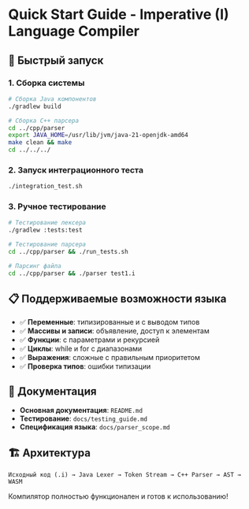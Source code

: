 # Quick Start Guide - Imperative (I) Language Compiler

## 🚀 Быстрый запуск

### 1. Сборка системы
```bash
# Сборка Java компонентов
./gradlew build

# Сборка C++ парсера
cd ../cpp/parser
export JAVA_HOME=/usr/lib/jvm/java-21-openjdk-amd64
make clean && make
cd ../../../
```

### 2. Запуск интеграционного теста
```bash
./integration_test.sh
```

### 3. Ручное тестирование
```bash
# Тестирование лексера
./gradlew :tests:test

# Тестирование парсера
cd ../cpp/parser && ./run_tests.sh

# Парсинг файла
cd ../cpp/parser && ./parser test1.i
```

## 📋 Поддерживаемые возможности языка

- ✅ **Переменные**: типизированные и с выводом типов
- ✅ **Массивы и записи**: объявление, доступ к элементам
- ✅ **Функции**: с параметрами и рекурсией
- ✅ **Циклы**: while и for с диапазонами
- ✅ **Выражения**: сложные с правильным приоритетом
- ✅ **Проверка типов**: ошибки типизации

## 📖 Документация

- **Основная документация**: `README.md`
- **Тестирование**: `docs/testing_guide.md`
- **Спецификация языка**: `docs/parser_scope.md`

## 🏗 Архитектура

```
Исходный код (.i) → Java Lexer → Token Stream → C++ Parser → AST → WASM
```

Компилятор полностью функционален и готов к использованию!
